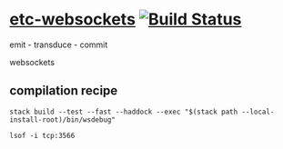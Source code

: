 [etc-websockets](https://tonyday567.github.io/etc-websockets/index.html) [![Build Status](https://travis-ci.org/tonyday567/etc-websockets.svg)](https://travis-ci.org/tonyday567/etc-websockets)
===

emit - transduce - commit

websockets

compilation recipe
---

```
stack build --test --fast --haddock --exec "$(stack path --local-install-root)/bin/wsdebug"
```

```
lsof -i tcp:3566
```
